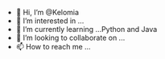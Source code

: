 - 👋 Hi, I’m @Kelomia
- 👀 I’m interested in ...
- 🌱 I’m currently learning ...Python and Java
- 💞️ I’m looking to collaborate on ...
- 📫 How to reach me ...

<!---
Kelomia/Kelomia is a ✨ special ✨ repository because its `README.md` (this file) appears on your GitHub profile.
You can click the Preview link to take a look at your changes.
--->
